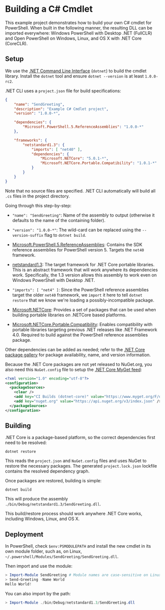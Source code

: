 Building a C# Cmdlet
====================

This example project demonstrates how to build your own C# cmdlet for
PowerShell. When built in the following manner, the resulting DLL can be
imported everywhere: Windows PowerShell with Desktop .NET (FullCLR) and Open
PowerShell on Windows, Linux, and OS X with .NET Core (CoreCLR).

Setup
-----

We use the [.NET Command Line Interface][dotnet-cli] (`dotnet`) to build the
cmdlet library. Install the `dotnet` tool and ensure `dotnet --version` is at
least `1.0.0-rc2`.

.NET CLI uses a `project.json` file for build specifications:

```json
{
    "name": "SendGreeting",
    "description": "Example C# Cmdlet project",
    "version": "1.0.0-*",

    "dependencies": {
        "Microsoft.PowerShell.5.ReferenceAssemblies": "1.0.0-*"
    },

    "frameworks": {
        "netstandard1.3": {
            "imports": [ "net40" ],
            "dependencies": {
                "Microsoft.NETCore": "5.0.1-*",
                "Microsoft.NETCore.Portable.Compatibility": "1.0.1-*"
            }
        }
    }
}
```

Note that no source files are specified. .NET CLI automatically will build all
`.cs` files in the project directory.

Going through this step-by-step:

- `"name": "SendGreeting"`: Name of the assembly to output (otherwise it
  defaults to the name of the containing folder).

- `"version": "1.0.0-*"`: The wild-card can be replaced using the
  `--version-suffix` flag to `dotnet build`.

- [Microsoft.PowerShell.5.ReferenceAssemblies][powershell]: Contains the SDK
  reference assemblies for PowerShell version 5. Targets the `net40` framework.

- [netstandard1.3][]: The target framework for .NET Core portable libraries.
  This is an abstract framework that will work anywhere its dependencies work.
  Specifically, the 1.3 version allows this assembly to work even on Windows
  PowerShell with Desktop .NET.

- `"imports": [ "net4" ]`: Since the PowerShell reference assemblies target the
  older `net40` framework, we `import` it here to tell `dotnet restore` that we
  know we're loading a possibly-incompatible package.

- [Microsoft.NETCore][netcore]: Provides a set of packages that can be used when
  building portable libraries on .NETCore based platforms.

- [Microsoft.NETCore.Portable.Compatibility][portable]: Enables compatibility
  with portable libraries targeting previous .NET releases like .NET Framework
  4.0. Required to build against the PowerShell reference assemblies package.

Other dependencies can be added as needed; refer to the
[.NET Core package gallery][myget] for package availability, name, and version
information.

Because the .NET Core packages are not yet released to NuGet.org, you also need
this `NuGet.config` file to setup the [.NET Core MyGet feed][myget]:

```xml
<?xml version="1.0" encoding="utf-8"?>
<configuration>
  <packageSources>
    <clear />
    <add key="CI Builds (dotnet-core)" value="https://www.myget.org/F/dotnet-core/api/v3/index.json" />
    <add key="nuget.org" value="https://api.nuget.org/v3/index.json" />
  </packageSources>
</configuration>
```

[dotnet-cli]: https://github.com/dotnet/cli#new-to-net-cli
[powershell]: https://www.nuget.org/packages/Microsoft.PowerShell.5.ReferenceAssemblies
[netstandard1.3]: https://github.com/dotnet/corefx/blob/master/Documentation/architecture/net-standard-applications.md
[netcore]: https://dotnet.myget.org/feed/dotnet-core/package/nuget/Microsoft.NETCore
[portable]: https://dotnet.myget.org/feed/dotnet-core/package/nuget/Microsoft.NETCore.Portable.Compatibility
[myget]: https://dotnet.myget.org/gallery/dotnet-core

Building
--------

.NET Core is a package-based platform, so the correct dependencies first need to
be resolved:

```
dotnet restore
```

This reads the `project.json` and `NuGet.config` files and uses NuGet to restore
the necessary packages. The generated `project.lock.json` lockfile contains the
resolved dependency graph.

Once packages are restored, building is simple:

```
dotnet build
```

This will produce the assembly `./bin/Debug/netstandard1.3/SendGreeting.dll`.

This build/restore process should work anywhere .NET Core works, including
Windows, Linux, and OS X.

Deployment
----------

In PowerShell, check `$env:PSMODULEPATH` and install the new cmdlet in its own
module folder, such as, on Linux,
`~/.powershell/Modules/SendGreeting/SendGreeting.dll`.

Then import and use the module:

```powershell
> Import-Module SendGreeting # Module names are case-sensitive on Linux
> Send-Greeting -Name World
Hello World!
```

You can also import by the path:

```powershell
> Import-Module ./bin/Debug/netstandard1.3/SendGreeting.dll
```
